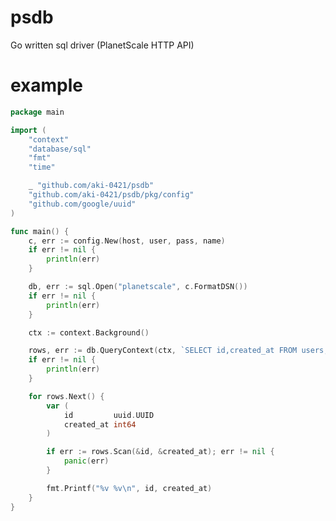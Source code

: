 <!---
Thanks for reading 💖!

## Commit Message Naming Convention

- F for Feature (Additions, Fixes, Ajustments of functionalities, etc.)
- T for Testing (New tests / specs, Test refactoring, etc.)
- R for Refactor (Adjustments of code structure, naming, typing, comments, etc.)
- D for Documentation (Documentation, README, etc.)
- S for Style (Styling, Storybook, Theme, Visual Design Adjustments, etc.)
- V for Version (Versioning, Dependencies, Licensing, etc.)
- C for Configuration (Building, Linting, CLI Tooling, etc.)

-->

# psdb

Go written sql driver (PlanetScale HTTP API)

# example

```go
package main

import (
    "context"
    "database/sql"
    "fmt"
    "time"

    _ "github.com/aki-0421/psdb"
    "github.com/aki-0421/psdb/pkg/config"
    "github.com/google/uuid"
)

func main() {
	c, err := config.New(host, user, pass, name)
	if err != nil {
		println(err)
	}

	db, err := sql.Open("planetscale", c.FormatDSN())
	if err != nil {
		println(err)
	}

	ctx := context.Background()

	rows, err := db.QueryContext(ctx, `SELECT id,created_at FROM users;`)
	if err != nil {
		println(err)
	}

	for rows.Next() {
		var (
			id         uuid.UUID
			created_at int64
		)

		if err := rows.Scan(&id, &created_at); err != nil {
			panic(err)
		}

		fmt.Printf("%v %v\n", id, created_at)
	}
}
```